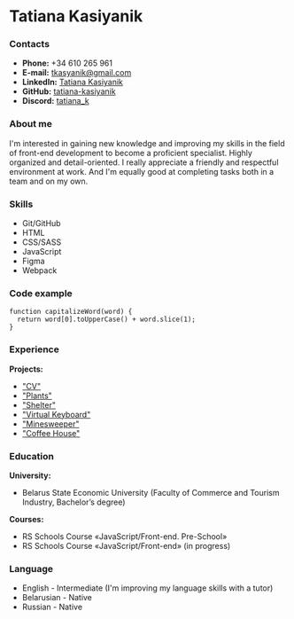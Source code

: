 # Tatiana Kasiyanik

### Contacts
* __Phone:__ +34 610 265 961
* __E-mail:__ tkasyanik@gmail.com
* __LinkedIn:__ [Tatiana Kasiyanik](https://www.linkedin.com/in/tatiana-kasiyanik-ba04b7257)
* __GitHub:__ [tatiana-kasiyanik](https://github.com/tatiana-kasiyanik)
* __Discord:__ [tatiana_k](https://discord.com/channels/@tatiana_kas)

### About me
   I'm interested in gaining new knowledge and improving my skills in the field of front-end development to become a proficient specialist. Highly organized and detail-oriented. I really appreciate a friendly and respectful environment at work. And I'm equally good at completing tasks both in a team and on my own.

### Skills
* Git/GitHub
* HTML
* CSS/SASS
* JavaScript
* Figma
* Webpack

### Code example
```
function capitalizeWord(word) {
  return word[0].toUpperCase() + word.slice(1);
}
```

### Experience
__Projects:__ 
* ["CV"](https://tatiana-kasiyanik.github.io/rsschool-cv/)
* ["Plants"](https://rolling-scopes-school.github.io/tatiana-kasiyanik-JSFEPRESCHOOL2022Q4/plants/)
* ["Shelter"](https://rolling-scopes-school.github.io/tatiana-kasiyanik-JSFE2023Q1/shelter/)
* ["Virtual Keyboard"](hhttps://tatiana-kasiyanik.github.io/virtual-keyboard/)
* ["Minesweeper"](https://rolling-scopes-school.github.io/tatiana-kasiyanik-JSFE2023Q1/minesweeper/)
* ["Coffee House"](https://rolling-scopes-school.github.io/tatiana-kasiyanik-JSFE2023Q4/coffee-house/)

### Education
__University:__ 
* Belarus State Economic University (Faculty of Commerce and Tourism Industry, Bachelor’s degree)

__Courses:__ 
* RS Schools Course «JavaScript/Front-end. Pre-School»
* RS Schools Course «JavaScript/Front-end» (in progress)

### Language
* English - Intermediate (I'm improving my language skills with a tutor)
* Belarusian - Native
* Russian - Native